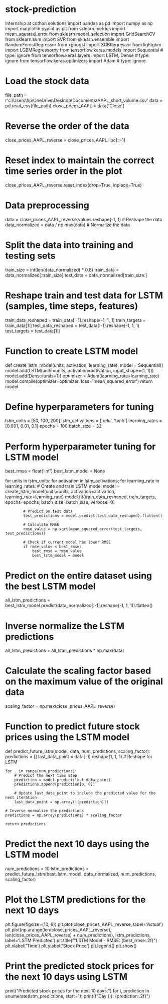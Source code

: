 # stock-prediction
Internship at cothon solutions
import pandas as pd
import numpy as np
import matplotlib.pyplot as plt
from sklearn.metrics import mean_squared_error
from sklearn.model_selection import GridSearchCV
from sklearn.svm import SVR
from sklearn.ensemble import RandomForestRegressor
from xgboost import XGBRegressor
from lightgbm import LGBMRegressorpy 
from tensorflow.keras.models import Sequential # type: ignore
from tensorflow.keras.layers import LSTM, Dense # type: ignore
from tensorflow.keras.optimizers import Adam # type: ignore

# Load the stock data
file_path = r'c:\Users\hp\OneDrive\Desktop\Documents\AAPL_short_volume.csv'
data = pd.read_csv(file_path)
close_prices_AAPL = data['Close']

# Reverse the order of the data
close_prices_AAPL_reverse = close_prices_AAPL.iloc[::-1]

# Reset index to maintain the correct time series order in the plot
close_prices_AAPL_reverse.reset_index(drop=True, inplace=True)

# Data preprocessing
data = close_prices_AAPL_reverse.values.reshape(-1, 1)  # Reshape the data
data_normalized = data / np.max(data)  # Normalize the data

# Split the data into training and testing sets
train_size = int(len(data_normalized) * 0.8)
train_data = data_normalized[:train_size]
test_data = data_normalized[train_size:]

# Reshape train and test data for LSTM (samples, time steps, features)
train_data_reshaped = train_data[:-1].reshape(-1, 1, 1)
train_targets = train_data[1:]
test_data_reshaped = test_data[:-1].reshape(-1, 1, 1)
test_targets = test_data[1:]

# Function to create LSTM model
def create_lstm_model(units, activation, learning_rate):
    model = Sequential()
    model.add(LSTM(units=units, activation=activation, input_shape=(1, 1)))
    model.add(Dense(units=1))
    optimizer = Adam(learning_rate=learning_rate)
    model.compile(optimizer=optimizer, loss='mean_squared_error')
    return model

# Define hyperparameters for tuning
lstm_units = [50, 100, 200]
lstm_activations = ['relu', 'tanh']
learning_rates = [0.001, 0.01, 0.1]
epochs = 100
batch_size = 32

# Perform hyperparameter tuning for LSTM model
best_rmse = float('inf')
best_lstm_model = None

for units in lstm_units:
    for activation in lstm_activations:
        for learning_rate in learning_rates:
            # Create and train LSTM model
            model = create_lstm_model(units=units, activation=activation, learning_rate=learning_rate)
            model.fit(train_data_reshaped, train_targets, epochs=epochs, batch_size=batch_size, verbose=0)

            # Predict on test data
            test_predictions = model.predict(test_data_reshaped).flatten()

            # Calculate RMSE
            rmse_value = np.sqrt(mean_squared_error(test_targets, test_predictions))

            # Check if current model has lower RMSE
            if rmse_value < best_rmse:
                best_rmse = rmse_value
                best_lstm_model = model

# Predict on the entire dataset using the best LSTM model
all_lstm_predictions = best_lstm_model.predict(data_normalized[:-1].reshape(-1, 1, 1)).flatten()

# Inverse normalize the LSTM predictions
all_lstm_predictions = all_lstm_predictions * np.max(data)

# Calculate the scaling factor based on the maximum value of the original data
scaling_factor = np.max(close_prices_AAPL_reverse)

# Function to predict future stock prices using the LSTM model
def predict_future_lstm(model, data, num_predictions, scaling_factor):
    predictions = []
    last_data_point = data[-1].reshape(1, 1, 1)  # Reshape for LSTM

    for _ in range(num_predictions):
        # Predict the next time step
        prediction = model.predict(last_data_point)
        predictions.append(prediction[0, 0])

        # Update last_data_point to include the predicted value for the next iteration
        last_data_point = np.array([[prediction]])

    # Inverse normalize the predictions
    predictions = np.array(predictions) * scaling_factor

    return predictions

# Predict the next 10 days using the LSTM model
num_predictions = 10
lstm_predictions = predict_future_lstm(best_lstm_model, data_normalized, num_predictions, scaling_factor)

# Plot the LSTM predictions for the next 10 days
plt.figure(figsize=(10, 6))
plt.plot(close_prices_AAPL_reverse, label='Actual')
plt.plot(np.arange(len(close_prices_AAPL_reverse), len(close_prices_AAPL_reverse) + num_predictions), lstm_predictions, label='LSTM Predicted')
plt.title(f"LSTM Model - RMSE: {best_rmse:.2f}")
plt.xlabel('Time')
plt.ylabel('Stock Price')
plt.legend()
plt.show()

# Print the predicted stock prices for the next 10 days using LSTM
print("Predicted stock prices for the next 10 days:")
for i, prediction in enumerate(lstm_predictions, start=1):
    print(f"Day {i}: {prediction:.2f}")
